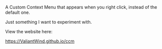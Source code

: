 A Custom Context Menu that appears when you right click, instead of the default one.

Just something I want to experiment with.

View the website here: 

https://ValiantWind.github.io/ccm
